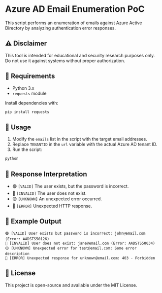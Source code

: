 # Azure AD Email Enumeration PoC

This script performs an enumeration of emails against Azure Active Directory by analyzing authentication error responses.

## ⚠️ Disclaimer
This tool is intended for educational and security research purposes only. Do not use it against systems without proper authorization.

## 🔧 Requirements
- Python 3.x
- `requests` module

Install dependencies with:
```sh
pip install requests
```

## 🚀 Usage
1. Modify the `emails` list in the script with the target email addresses.
2. Replace `TENANTID` in the `url` variable with the actual Azure AD tenant ID.
3. Run the script:
```sh
python 
```

## 📌 Response Interpretation
- 🟢 `[VALID]` The user exists, but the password is incorrect.
- 🔴 `[INVALID]` The user does not exist.
- 🟡 `[UNKNOWN]` An unexpected error occurred.
- 🚨 `[ERROR]` Unexpected HTTP response.

## 📝 Example Output
```
🟢 [VALID] User exists but password is incorrect: john@email.com (Error: AADSTS50126)
🔴 [INVALID] User does not exist: jane@email.com (Error: AADSTS50034)
🟡 [UNKNOWN] Unexpected error for test@email.com: Some error description
🚨 [ERROR] Unexpected response for unknown@email.com: 403 - Forbidden
```

## 📜 License
This project is open-source and available under the MIT License.